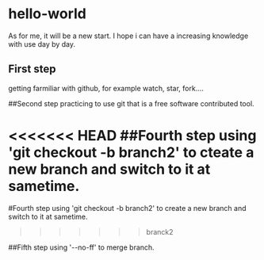 # hello-world

As for me, it will be a new start. I hope i can have a increasing knowledge with use day by day.

## First step 
getting farmiliar with github, for example watch, star, fork....

##Second step
practicing to use git that is a free software contributed tool.

<<<<<<< HEAD
##Fourth step
using 'git checkout -b branch2' to cteate a new branch and switch to it at sametime.
=======
#Fourth step
using 'git checkout -b branch2' to create a new branch and switch to it at sametime.
>>>>>>> branck2

##Fifth step
using '--no-ff' to merge branch.
